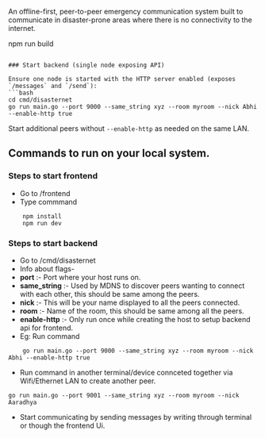 
 An offline-first, peer-to-peer emergency communication system built to communicate in disaster-prone areas where there is no connectivity to the internet.

npm run build
```

### Start backend (single node exposing API)

Ensure one node is started with the HTTP server enabled (exposes `/messages` and `/send`):
```bash
cd cmd/disasternet
go run main.go --port 9000 --same_string xyz --room myroom --nick Abhi --enable-http true
```
Start additional peers without `--enable-http` as needed on the same LAN.

## Commands to run on your local system.

### Steps to start frontend
- Go to /frontend 
- Type commmand
```console
    npm install
    npm run dev
```

### Steps to start backend
- Go to /cmd/disasternet
- Info about flags-
- **port** :- Port where your host runs on.
- **same_string** :- Used by MDNS to discover peers wanting to connect with each other, this should be same among the peers.
- **nick** :- This will be your name displayed to all the peers connected.
- **room** :- Name of the room, this should be same among all the peers.
- **enable-http** :- Only run once while creating the host to setup backend api for frontend.
- Eg: Run command
```console
    go run main.go --port 9000 --same_string xyz --room myroom --nick Abhi --enable-http true
```
- Run command in another terminal/device connceted together via Wifi/Ethernet LAN to create another peer.
```console
go run main.go --port 9001 --same_string xyz --room myroom --nick Aaradhya
```
- Start communicating by sending messages by writing through terminal or though the frontend Ui.

